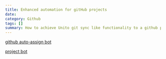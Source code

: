 ```yaml
---
title: Enhanced automation for gitHub projects
date: 
category: Github
tags: []
summary: How to achieve Unito git sync like functionality to a github project
---
```


[github auto-assign bot](https://github.com/apps/auto-assign-issues)

[project bot](https://github.com/philschatz/project-bot)